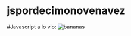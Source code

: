 # jspordecimonovenavez

#Javascript a lo vio:
![bananas](https://user-images.githubusercontent.com/49854117/111106613-275afc80-8534-11eb-8e2e-ea217f38948a.jpg)
